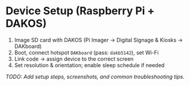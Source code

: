 # Device Setup (Raspberry Pi + DAKOS)

1) Image SD card with DAKOS (Pi Imager → Digital Signage & Kiosks → DAKboard)
2) Boot, connect hotspot `DAKboard` (pass: `dakb5142`), set Wi-Fi
3) Link code → assign device to the correct screen
4) Set resolution & orientation; enable sleep schedule if needed

_TODO: Add setup steps, screenshots, and common troubleshooting tips._
